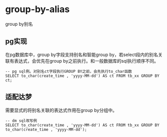 # group-by-alias
group by别名

## pg实现
在pg数据库中，group by字段支持别名和智能group by，若select段内的别名关联有表达式，会优先在group by之前执行。和一般数据库的sql执行顺序不同。
```
-- pg sql例。对别名ct字段执行GROUP BY之前，会先执行to_char函数
SELECT to_char(create_time , 'yyyy-MM-dd') AS ct FROM tb_xx GROUP BY ct;
```

## 适配达梦
需要显式的将别名关联的表达式作用在group by分组中。
```
-- dm sql改写例
SELECT to_char(create_time , 'yyyy-MM-dd') AS ct FROM tb_xx GROUP BY to_char(create_time , 'yyyy-MM-dd');
```
